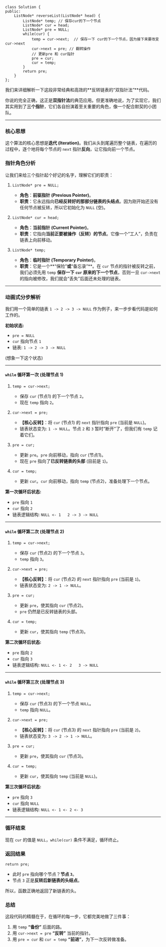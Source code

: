 ```
class Solution {
public:
    ListNode* reverseList(ListNode* head) {
        ListNode* temp; // 保存cur的下一个节点
        ListNode* cur = head;
        ListNode* pre = NULL;
        while(cur) {
            temp = cur->next;  // 保存一下 cur的下一个节点，因为接下来要改变cur->next
            cur->next = pre; // 翻转操作
            // 更新pre 和 cur指针
            pre = cur;
            cur = temp;
        }
        return pre;
    }
};
```


我们来详细解析一下这段非常经典和高效的**反转链表的“双指针法”**代码。

你说的完全正确，这正是**双指针法**的典范应用。但更准确地说，为了实现它，我们其实用到了**三个指针**，它们各自扮演着至关重要的角色，像一个配合默契的小团队。

---

### 核心思想

这个算法的核心思想是**迭代 (Iteration)**。我们从头到尾遍历整个链表，在遍历的过程中，逐个地将每个节点的 `next` 指针**反向**，让它指向前一个节点。

### 指针角色分析

让我们来给三个指针起个好记的名字，理解它们的职责：

1.  `ListNode* pre = NULL;`
    *   **角色**：**前驱指针 (Previous Pointer)**。
    *   **职责**：它永远指向**已经反转好的那部分链表的头结点**。因为刚开始还没有任何节点被反转，所以它初始化为 `NULL` (空)。

2.  `ListNode* cur = head;`
    *   **角色**：**当前指针 (Current Pointer)**。
    *   **职责**：它指向**当前正要被操作（反转）的节点**。它像一个“工人”，负责在链表上向前移动。

3.  `ListNode* temp;`
    *   **角色**：**临时指针 (Temporary Pointer)**。
    *   **职责**：它是一个**“保险”**或**“备忘录”**。在 `cur` 节点的指针被反转之前，我们必须先用 `temp` **保存一下 `cur` 原来的下一个节点**，否则一旦 `cur->next` 的指向被修改，我们就会“丢失”后面还未处理的链表。

---

### 动画式分步解析

我们用一个简单的链表 `1 -> 2 -> 3 -> NULL` 作为例子，来一步步看代码是如何工作的。

**初始状态:**

*   `pre = NULL`
*   `cur` 指向节点 `1`
*   链表: `1 -> 2 -> 3 -> NULL`

  (想象一下这个状态)

---

#### `while` 循环第一次 (处理节点 1)

1.  `temp = cur->next;`
    *   保存 `cur` (节点1) 的下一个节点 `2`。
    *   现在 `temp` 指向 `2`。

2.  `cur->next = pre;`
    *   **【核心反转】**：将 `cur` (节点1) 的 `next` 指针指向 `pre` (当前是 `NULL`)。
    *   链表状态变为: `1 -> NULL`。节点 `2` 和 `3` 暂时“断开”了，但我们有 `temp` 记着它们。

3.  `pre = cur;`
    *   更新 `pre`。`pre` 向前移动，指向 `cur` (节点1)。
    *   现在 `pre` 指向了**已反转链表的头部** (目前是 `1`)。

4.  `cur = temp;`
    *   更新 `cur`。`cur` 向前移动，指向 `temp` (节点2)，准备处理下一个节点。

**第一次循环后状态:**

*   `pre` 指向 `1`
*   `cur` 指向 `2`
*   链表逻辑结构: `NULL <- 1   2 -> 3 -> NULL`

---

#### `while` 循环第二次 (处理节点 2)

1.  `temp = cur->next;`
    *   保存 `cur` (节点2) 的下一个节点 `3`。
    *   `temp` 指向 `3`。

2.  `cur->next = pre;`
    *   **【核心反转】**：将 `cur` (节点2) 的 `next` 指针指向 `pre` (当前是 `1`)。
    *   链表状态变为: `2 -> 1 -> NULL`。

3.  `pre = cur;`
    *   更新 `pre`，使其指向 `cur` (节点2)。
    *   `pre` 仍然是已反转链表的头部。

4.  `cur = temp;`
    *   更新 `cur`，使其指向 `temp` (节点3)。

**第二次循环后状态:**

*   `pre` 指向 `2`
*   `cur` 指向 `3`
*   链表逻辑结构: `NULL <- 1 <- 2   3 -> NULL`

---

#### `while` 循环第三次 (处理节点 3)

1.  `temp = cur->next;`
    *   保存 `cur` (节点3) 的下一个节点 `NULL`。
    *   `temp` 指向 `NULL`。

2.  `cur->next = pre;`
    *   **【核心反转】**：将 `cur` (节点3) 的 `next` 指针指向 `pre` (当前是 `2`)。
    *   链表状态变为: `3 -> 2 -> 1 -> NULL`。

3.  `pre = cur;`
    *   更新 `pre`，使其指向 `cur` (节点3)。

4.  `cur = temp;`
    *   更新 `cur`，使其指向 `temp` (当前是 `NULL`)。

**第三次循环后状态:**

*   `pre` 指向 `3`
*   `cur` 指向 `NULL`
*   链表逻辑结构: `NULL <- 1 <- 2 <- 3`

---

### 循环结束

现在 `cur` 的值是 `NULL`，`while(cur)` 条件不满足，循环终止。

### 返回结果

`return pre;`

*   此时 `pre` 指向哪个节点？**节点 `3`**。
*   节点 `3` 正是**反转后新链表的头结点**。

所以，函数正确地返回了新链表的头。

### 总结

这段代码的精髓在于，在循环的每一步，它都完美地做了三件事：
1.  用 `temp` **“备份”** 后面的路。
2.  用 `cur->next = pre` **“反转”** 当前的指针。
3.  用 `pre = cur` 和 `cur = temp` **“前进”**，为下一次反转做准备。
